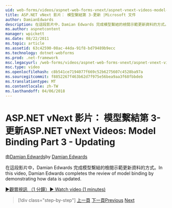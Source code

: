 ```yaml
---
uid: web-forms/videos/aspnet-web-forms-vnext/aspnet-vnext-videos-model-binding-part-3-updating
title: ASP.NET vNext 影片： 模型繫結第 3-更新 |Microsoft 文件
author: DamianEdwards
description: 在這段影片中，Damian Edwards 完成模型繫結的檢閱示範更新資料的方式。
ms.author: aspnetcontent
manager: wpickett
ms.date: 08/22/2011
ms.topic: article
ms.assetid: 63c42590-08ac-44da-91f8-bd79489b9ecc
ms.technology: dotnet-webforms
ms.prod: .net-framework
msc.legacyurl: /web-forms/videos/aspnet-web-forms-vnext/aspnet-vnext-videos-model-binding-part-3-updating
msc.type: video
ms.openlocfilehash: c8b541ce7194077f669c52b6275607c4528ba97a
ms.sourcegitcommit: f8852267f463b62d7f975e56bea9aa3f68fbbdeb
ms.translationtype: MT
ms.contentlocale: zh-TW
ms.lasthandoff: 04/06/2018
---
```

<a name="aspnet-vnext-videos-model-binding-part-3---updating"></a><span data-ttu-id="2c6c8-103">ASP.NET vNext 影片： 模型繫結第 3-更新</span><span class="sxs-lookup"><span data-stu-id="2c6c8-103">ASP.NET vNext Videos: Model Binding Part 3 - Updating</span></span>
====================
<span data-ttu-id="2c6c8-104">由[Damian Edwards](https://github.com/DamianEdwards)</span><span class="sxs-lookup"><span data-stu-id="2c6c8-104">by [Damian Edwards](https://github.com/DamianEdwards)</span></span>

<span data-ttu-id="2c6c8-105">在這段影片中，Damian Edwards 完成模型繫結的檢閱示範更新資料的方式。</span><span class="sxs-lookup"><span data-stu-id="2c6c8-105">In this video, Damian Edwards completes the review of model binding by demonstrating how data is updated.</span></span>

[<span data-ttu-id="2c6c8-106">&#9654;觀賞視訊 （1 分鐘）</span><span class="sxs-lookup"><span data-stu-id="2c6c8-106">&#9654; Watch video (1 minutes)</span></span>](https://channel9.msdn.com/Blogs/ASP-NET-Site-Videos/aspnet-vnext-videos-model-binding-part-3-updating)

> [!div class="step-by-step"]
> <span data-ttu-id="2c6c8-107">[上一頁](aspnet-vnext-videos-model-binding-part-2-filtering.md)
> [下一頁](aspnet-45-web-forms-model-binding.md)</span><span class="sxs-lookup"><span data-stu-id="2c6c8-107">[Previous](aspnet-vnext-videos-model-binding-part-2-filtering.md)
[Next](aspnet-45-web-forms-model-binding.md)</span></span>
